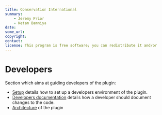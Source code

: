 ```yaml
---
title: Conservation International
summary:
    - Jeremy Prior
    - Ketan Bamniya
date:
some_url:
copyright:
contact:
license: This program is free software; you can redistribute it and/or modify it under the terms of the GNU Affero General Public License as published by the Free Software Foundation; either version 3 of the License, or (at your option) any later version.
---
```


# Developers

Section which aims at guiding developers of the plugin:

* [Setup](setup/index.md) details how to set up a developers environment of the plugin.
* [Developers documentation](documentation/index.md) details how a developer should document changes to the code.
* [Architecture](architecture/index.md) of the plugin
